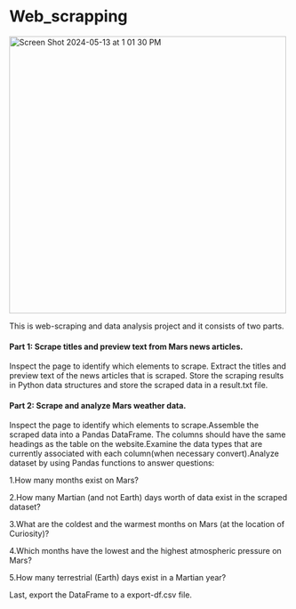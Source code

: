 # Web_scrapping
<img width="498" alt="Screen Shot 2024-05-13 at 1 01 30 PM" src="https://github.com/JelenaRaonic/Web_scrapping/assets/159960361/7738b47e-15b1-4128-850b-a3cd68ee48a4">


This is web-scraping and data analysis project and it consists of two parts.

#### Part 1: Scrape titles and preview text from Mars news articles.
Inspect the page to identify which elements to scrape. Extract the titles and preview text of the news articles that is scraped. Store the scraping results in Python data structures and store the scraped data in a result.txt file.

#### Part 2: Scrape and analyze Mars weather data.
Inspect the page to identify which elements to scrape.Assemble the scraped data into a Pandas DataFrame. The columns should have the same headings as the table on the website.Examine the data types that are currently associated with each column(when necessary convert).Analyze dataset by using Pandas functions to answer questions:

1.How many months exist on Mars?

2.How many Martian (and not Earth) days worth of data exist in the scraped dataset?

3.What are the coldest and the warmest months on Mars (at the location of Curiosity)?

4.Which months have the lowest and the highest atmospheric pressure on Mars? 

5.How many terrestrial (Earth) days exist in a Martian year?

Last, export the DataFrame to a export-df.csv file.
